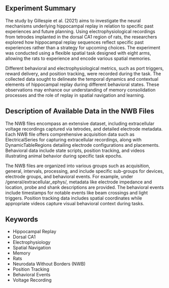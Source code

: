 ## Experiment Summary

The study by Gillespie et al. (2021) aims to investigate the neural mechanisms underlying hippocampal replay in relation to specific past experiences and future planning. Using electrophysiological recordings from tetrodes implanted in the dorsal CA1 region of rats, the researchers explored how hippocampal replay sequences reflect specific past experiences rather than a strategy for upcoming choices. The experiment was conducted using a flexible spatial task designed with eight arms, allowing the rats to experience and encode various spatial memories.

Different behavioral and electrophysiological metrics, such as port triggers, reward delivery, and position tracking, were recorded during the task. The collected data sought to delineate the temporal dynamics and contextual elements of hippocampal replay during different behavioral states. These observations may enhance our understanding of memory consolidation processes and the role of replay in spatial navigation and learning.

## Description of Available Data in the NWB Files

The NWB files encompass an extensive dataset, including extracellular voltage recordings captured via tetrodes, and detailed electrode metadata. Each NWB file offers comprehensive acquisition data such as ElectricalSeries for capturing extracellular recordings, along with DynamicTableRegions detailing electrode configurations and placements. Behavioral data include state scripts, position tracking, and videos illustrating animal behavior during specific task epochs.

The NWB files are organized into various groups such as acquisition, general, intervals, processing, and include specific sub-groups for devices, electrode groups, and behavioral events. For example, under /general/extracellular_ephys/, metadata like electrode impedance and location, probe and shank descriptions are provided. The behavioral events include timestamps for notable events like beam crossings and light triggers. Position tracking data includes spatial coordinates while appropriate videos capture visual behavioral context during tasks. 

## Keywords

- Hippocampal Replay
- Dorsal CA1
- Electrophysiology
- Spatial Navigation
- Memory
- Rats
- Neurodata Without Borders (NWB)
- Position Tracking
- Behavioral Events
- Voltage Recording
